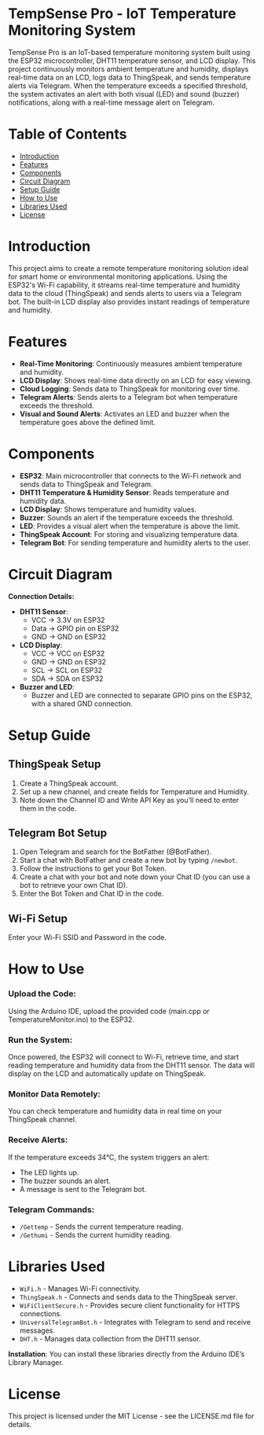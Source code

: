 # TempSense Pro - IoT Temperature Monitoring System 

TempSense Pro is an IoT-based temperature monitoring system built using the ESP32 microcontroller, DHT11 temperature sensor, and LCD display. This project continuously monitors ambient temperature and humidity, displays real-time data on an LCD, logs data to ThingSpeak, and sends temperature alerts via Telegram. When the temperature exceeds a specified threshold, the system activates an alert with both visual (LED) and sound (buzzer) notifications, along with a real-time message alert on Telegram.

# Table of Contents

- [Introduction](#introduction)
- [Features](#features)
- [Components](#components)
- [Circuit Diagram](#circuit-diagram)
- [Setup Guide](#setup-guide)
- [How to Use](#how-to-use)
- [Libraries Used](#libraries-used)
- [License](#license)

# Introduction

This project aims to create a remote temperature monitoring solution ideal for smart home or environmental monitoring applications. Using the ESP32's Wi-Fi capability, it streams real-time temperature and humidity data to the cloud (ThingSpeak) and sends alerts to users via a Telegram bot. The built-in LCD display also provides instant readings of temperature and humidity.

# Features

- **Real-Time Monitoring**: Continuously measures ambient temperature and humidity.
- **LCD Display**: Shows real-time data directly on an LCD for easy viewing.
- **Cloud Logging**: Sends data to ThingSpeak for monitoring over time.
- **Telegram Alerts**: Sends alerts to a Telegram bot when temperature exceeds the threshold.
- **Visual and Sound Alerts**: Activates an LED and buzzer when the temperature goes above the defined limit.

# Components

- **ESP32**: Main microcontroller that connects to the Wi-Fi network and sends data to ThingSpeak and Telegram.
- **DHT11 Temperature & Humidity Sensor**: Reads temperature and humidity data.
- **LCD Display**: Shows temperature and humidity values.
- **Buzzer**: Sounds an alert if the temperature exceeds the threshold.
- **LED**: Provides a visual alert when the temperature is above the limit.
- **ThingSpeak Account**: For storing and visualizing temperature data.
- **Telegram Bot**: For sending temperature and humidity alerts to the user.

# Circuit Diagram

**Connection Details:**

- **DHT11 Sensor**:
  - VCC -> 3.3V on ESP32
  - Data -> GPIO pin on ESP32
  - GND -> GND on ESP32
- **LCD Display**:
  - VCC -> VCC on ESP32
  - GND -> GND on ESP32
  - SCL -> SCL on ESP32
  - SDA -> SDA on ESP32
- **Buzzer and LED**:
  - Buzzer and LED are connected to separate GPIO pins on the ESP32, with a shared GND connection.

# Setup Guide

## ThingSpeak Setup

1. Create a ThingSpeak account.
2. Set up a new channel, and create fields for Temperature and Humidity.
3. Note down the Channel ID and Write API Key as you'll need to enter them in the code.

## Telegram Bot Setup

1. Open Telegram and search for the BotFather (@BotFather).
2. Start a chat with BotFather and create a new bot by typing `/newbot`.
3. Follow the instructions to get your Bot Token.
4. Create a chat with your bot and note down your Chat ID (you can use a bot to retrieve your own Chat ID).
5. Enter the Bot Token and Chat ID in the code.

## Wi-Fi Setup

Enter your Wi-Fi SSID and Password in the code.

# How to Use

### Upload the Code:
Using the Arduino IDE, upload the provided code (main.cpp or TemperatureMonitor.ino) to the ESP32.

### Run the System:
Once powered, the ESP32 will connect to Wi-Fi, retrieve time, and start reading temperature and humidity data from the DHT11 sensor. The data will display on the LCD and automatically update on ThingSpeak.

### Monitor Data Remotely:
You can check temperature and humidity data in real time on your ThingSpeak channel.

### Receive Alerts:
If the temperature exceeds 34°C, the system triggers an alert:
- The LED lights up.
- The buzzer sounds an alert.
- A message is sent to the Telegram bot.

### Telegram Commands:
- `/Gettemp` - Sends the current temperature reading.
- `/Gethumi` - Sends the current humidity reading.

# Libraries Used

- `WiFi.h` - Manages Wi-Fi connectivity.
- `ThingSpeak.h` - Connects and sends data to the ThingSpeak server.
- `WiFiClientSecure.h` - Provides secure client functionality for HTTPS connections.
- `UniversalTelegramBot.h` - Integrates with Telegram to send and receive messages.
- `DHT.h` - Manages data collection from the DHT11 sensor.

**Installation**: You can install these libraries directly from the Arduino IDE’s Library Manager.

# License

This project is licensed under the MIT License - see the LICENSE.md file for details.
